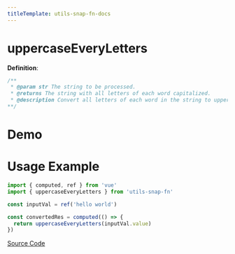 ```yaml
---
titleTemplate: utils-snap-fn-docs
---
```


# uppercaseEveryLetters

**Definition**:

```js
/**
 * @param str The string to be processed.
 * @returns The string with all letters of each word capitalized.
 * @description Convert all letters of each word in the string to uppercase and return it.
**/
```

# Demo

<Box>
  <UppercaseEveryLettersDemo />
</Box>

# Usage Example

```ts
import { computed, ref } from 'vue'
import { uppercaseEveryLetters } from 'utils-snap-fn'

const inputVal = ref('hello world')

const convertedRes = computed(() => {
  return uppercaseEveryLetters(inputVal.value)
})
```

[Source Code](https://github.com/guxuerui/utils-snap-fn/blob/main/src/playground/string/uppercaseEveryLetters.ts)